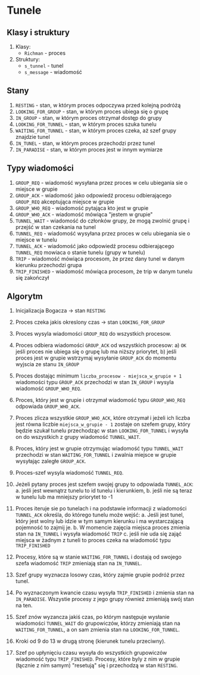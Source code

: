 # Tunele

## Klasy i struktury
1. Klasy:
    * `Richman` - proces
2. Struktury:
    * `s_tunnel` - tunel
    * `s_message` - wiadomość


## Stany
1. `RESTING` - stan, w którym proces odpoczywa przed kolejną podróżą 
2. `LOOKING_FOR_GROUP` - stan, w którym proces ubiega się o grupę
3. `IN_GROUP` - stan, w którym proces otrzymał dostęp do grupy
4. `LOOKING_FOR_TUNNEL` - stan, w którym proces szuka tunelu
5. `WAITING_FOR_TUNNEL` - stan, w którym proces czeka, aż szef grupy znajdzie tunel
6. `IN_TUNEL` - stan, w którym proces przechodzi przez tunel
7. `IN_PARADISE` - stan, w którym proces jest w innym wymiarze


## Typy wiadomości
1. `GROUP_REQ` - wiadomość wysyłana przez proces w celu ubiegania sie o miejsce w grupie
2. `GROUP_ACK` - wiadomość jako odpowiedź procesu odbierającego `GROUP_REQ` akceptująca miejsce w grupie
3. `GROUP_WHO_REQ` - wiadomość pytająca kto jest w grupie
4. `GROUP_WHO_ACK` - wiadomość mówiąca "jestem w grupie"
5. `TUNNEL_WAIT` - wiadomość do członków grupy, że mogą zwolnić grupę i przejść w stan czekania na tunel
6. `TUNNEL_REQ` - wiadomość wysyłana przez proces w celu ubiegania sie o miejsce w tunelu
7. `TUNNEL_ACK` - wiadomość jako odpowiedź procesu odbierającego `TUNNEL_REQ` mowiaca o stanie tunelu (grupy w tunelu)
8. `TRIP` - wiadomość mówiąca procesom, że przez dany tunel w danym kierunku przechodzi grupa
9. `TRIP_FINISHED` - wiadomość mówiąca procesom, że trip w danym tunelu się zakończył


## Algorytm
1. Inicjalizacja Bogacza -> stan `RESTING`
   
2. Proces czeka jakis okreslony czas -> stan `LOOKING_FOR_GROUP`
   
3. Proces wysyla wiadomości `GROUP_REQ` do wszystkich procesow.
   
4. Proces odbiera wiadomości `GROUP_ACK` od wszystkich procesow:
    a) `OK` jeśli proces nie ubiega się o grupę lub  ma niższy priorytet,
    b) jeśli proces jest w grupie wstrzymaj wysyłanie `GROUP_ACK` do momentu wyjscia ze stanu `IN_GROUP`

5. Proces dostając minimum `liczba_procesow - miejsca_w_grupie + 1` wiadomości typu `GROUP_ACK` przechodzi w stan `IN_GROUP` i wysyla wiadomość `GROUP_WHO_REQ`.
   
6. Proces, który jest w grupie i otrzymał wiadomość typu `GROUP_WHO_REQ` odpowiada `GROUP_WHO_ACK`.
   
7. Proces zlicza wszystkie `GROUP_WHO_ACK`, które otrzymał i jeżeli ich liczba jest równa liczbie `miejsca_w_grupie - 1` zostaje on szefem grupy, który będzie szukał tunelu przechodząc w stan `LOOKING_FOR_TUNNEL` i wysyła on do wszystkich z grupy wiadomość `TUNNEL_WAIT`.
   
8. Proces, który jest w grupie otrzymując wiadomość typu `TUNNEL_WAIT` przechodzi w stan `WAITING_FOR_TUNNEL` i zwalnia miejsce w grupie wysyłając zaległe `GROUP_ACK`.
   
9.  Proces-szef wysyla wiadomość `TUNNEL_REQ`.
    
10. Jeżeli pytany proces jest szefem swojej grupy to odpowiada `TUNNEL_ACK`:
    a. jeśli jest wewnątrz tunelu to id tunelu i kierunkiem,
    b. jeśli nie są teraz w tunelu lub ma mniejszy priorytet to -1

11. Proces iteruje sie po tunelach i na podstawie informacji z wiadomości `TUNNEL_ACK` określa, do którego tunelu może wejść:
    a. Jeśli jest tunel, który jest wolny lub idzie w tym samym kierunku i ma wystarczającą pojemność to zajmij je.
    b. W momencie zajęcia miejsca proces zmienia stan na `IN_TUNNEL` i wysyła wiadomość `TRIP`
    c. jeśli nie uda się zająć miejsca w żadnym z tuneli to proces czeka na wiadomość typu `TRIP_FINISHED`

12. Procesy, które są w stanie `WAITING_FOR_TUNNEL` i dostają od swojego szefa wiadomość `TRIP` zmieniają stan na `IN_TUNNEL`.

13. Szef grupy wyznacza losowy czas, który zajmie grupie podróż przez tunel.

14. Po wyznaczonym kwancie czasu wysyła `TRIP_FINISHED` i zmienia stan na `IN_PARADISE`. Wszystie procesy z jego grupy również zmieniają swój stan na ten.
    
15. Szef znów wyzancza jakiś czas, po którym następuje wysłanie wiadomości `TUNNEL_WAIT` do grupowiczów, którzy zmieniają stan na `WAITING_FOR_TUNNEL`, a on sam zmienia stan na `LOOKING_FOR_TUNNEL`.
    
16. Kroki od 9 do 13 w drugą stronę (kierunek tunelu przeciwny).
    
17.  Szef po upłynięciu czasu wysyła do wszystkich grupowiczów wiadomość typu `TRIP_FINISHED`. Procesy, które byly z nim w grupie (łącznie z nim samym) "resetują" się i przechodzą w stan `RESTING`.